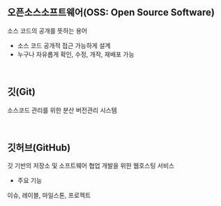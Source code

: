 ## 오픈소스소프트웨어(OSS: Open Source Software)
소스 코드의 공개를 뜻하는 용어
- 소스 코드 공개적 접근 가능하게 설계
- 누구나 자유롭게 확인, 수정, 개작, 재배포 가능

<br>

## 깃(Git)
소스코드 관리를 위한 분산 버전관리 시스템

<br>

## 깃허브(GitHub)
깃 기반의 저장소 및 소프트웨어 협업 개발을 위한 웹호스팅 서비스
- 주요 기능

이슈, 레이블, 마일스톤, 프로젝트
